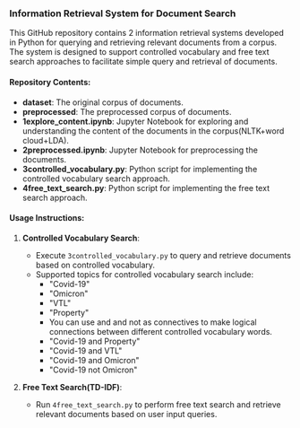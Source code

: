 ### Information Retrieval System for Document Search

This GitHub repository contains 2 information retrieval systems developed in Python for querying and retrieving relevant documents from a corpus. The system is designed to support controlled vocabulary and free text search approaches to facilitate simple query and retrieval of documents.

#### Repository Contents:

- **dataset**: The original corpus of documents.
- **preprocessed**: The preprocessed corpus of documents.
- **1explore_content.ipynb**: Jupyter Notebook for exploring and understanding the content of the documents in the corpus(NLTK+word cloud+LDA).
- **2preprocessed.ipynb**: Jupyter Notebook for preprocessing the documents.
- **3controlled_vocabulary.py**: Python script for implementing the controlled vocabulary search approach.
- **4free_text_search.py**: Python script for implementing the free text search approach.

#### Usage Instructions:

1. **Controlled Vocabulary Search**:
   - Execute `3controlled_vocabulary.py` to query and retrieve documents based on controlled vocabulary.
   - Supported topics for controlled vocabulary search include:
     - "Covid-19"
     - "Omicron"
     - "VTL"
     - "Property"
     - You can use and and not as connectives to make logical connections between different controlled vocabulary words.
     - "Covid-19 and Property"
     - "Covid-19 and VTL"
     - "Covid-19 and Omicron"
     - "Covid-19 not Omicron"

2. **Free Text Search(TD-IDF)**:
   - Run `4free_text_search.py` to perform free text search and retrieve relevant documents based on user input queries.

